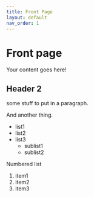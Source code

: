 ```yaml
---
title: Front Page
layout: default
nav_order: 1
---
```


# Front page
Your content goes here!

## Header 2
some stuff to put in a paragraph.

And another thing.
* list1
* list2
* list3
  * sublist1
  * sublist2

Numbered list
1. item1
2. item2
3. item3
